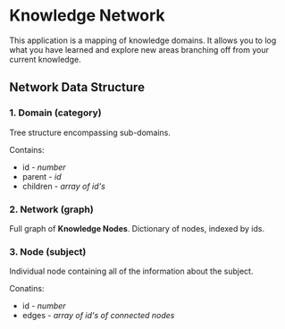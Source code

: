 # Knowledge Network

This application is a mapping of knowledge domains. It allows you to log what you have learned and explore new areas branching off from your current knowledge.

## Network Data Structure

### 1. Domain (category)

Tree structure encompassing sub-domains.

Contains:
- id - _number_
- parent - _id_
- children - _array of id's_

### 2. Network (graph)

Full graph of **Knowledge Nodes**. Dictionary of nodes, indexed by ids.

### 3. Node (subject)

Individual node containing all of the information about the subject. 

Conatins:
- id - _number_
- edges - _array of id's of connected nodes_
